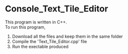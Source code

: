 # Console_Text_Tile_Editor

This program is written in C++.<br>
To run this program,<br>
1) Download all the files and keep them in the same folder<br>
2) Compile the 'Text_Tile_Editor.cpp' file<br>
3) Run the exectable produced<br>



